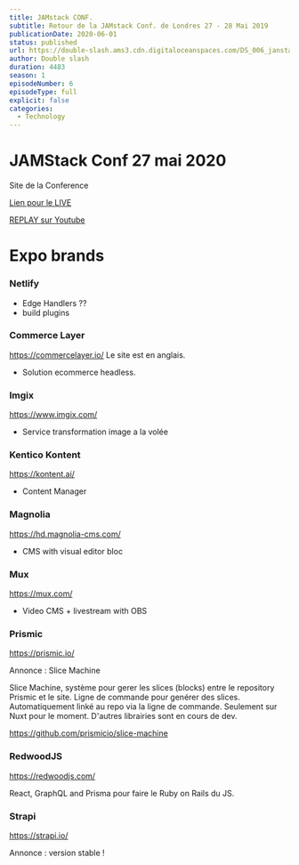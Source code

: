 ```yaml
---
title: JAMstack CONF.
subtitle: Retour de la JAMstack Conf. de Londres 27 - 28 Mai 2019
publicationDate: 2020-06-01
status: published
url: https://double-slash.ams3.cdn.digitaloceanspaces.com/DS_006_janstack_conf.mp3
author: Double slash
duration: 4483
season: 1
episodeNumber: 6
episodeType: full
explicit: false
categories:
  - Technology
---
```


# JAMStack Conf 27 mai 2020

Site de la Conference

[Lien pour le LIVE](https://app.hopin.to/events/jamstack-conf-virtual/reception)

[REPLAY sur Youtube](https://www.youtube.com/playlist?list=PL58Wk5g77lF8jzqp_1cViDf-WilJsAvqT)

# Expo brands

### Netlify

- Edge Handlers ??
- build plugins


### Commerce Layer

https://commercelayer.io/
Le site est en anglais.

- Solution ecommerce headless.

### Imgix
https://www.imgix.com/

- Service transformation image a la volée

### Kentico Kontent

https://kontent.ai/

- Content Manager

### Magnolia

https://hd.magnolia-cms.com/

- CMS with visual editor bloc

### Mux

https://mux.com/

- Video CMS + livestream with OBS

### Prismic

https://prismic.io/


Annonce : Slice Machine

Slice Machine, système pour gerer les slices (blocks) entre le repository Prismic et le site. Ligne de commande pour genérer des slices. Automatiquement linké au repo via la ligne de commande. Seulement sur Nuxt pour le moment. D'autres librairies sont en cours de dev.

https://github.com/prismicio/slice-machine

### RedwoodJS

https://redwoodjs.com/

React, GraphQL and Prisma pour faire le Ruby on Rails du JS.


### Strapi

https://strapi.io/

Annonce : version stable !

